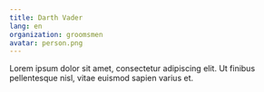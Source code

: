 ```yaml
---
title: Darth Vader
lang: en
organization: groomsmen
avatar: person.png
---
```

Lorem ipsum dolor sit amet, consectetur adipiscing elit. Ut finibus
pellentesque nisl, vitae euismod sapien varius et.

